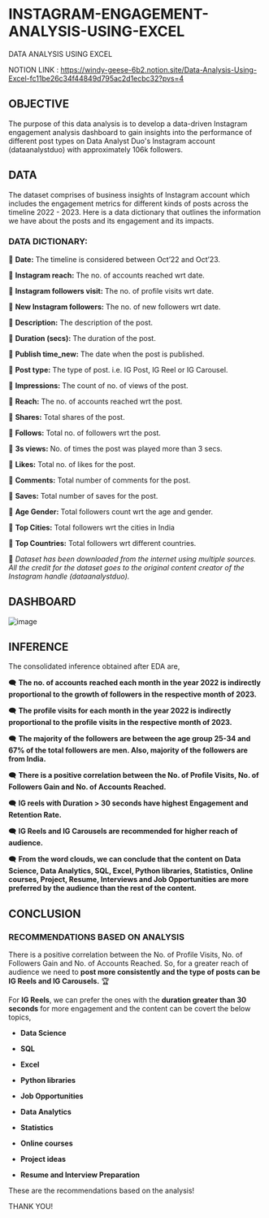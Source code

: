 # INSTAGRAM-ENGAGEMENT-ANALYSIS-USING-EXCEL
DATA ANALYSIS USING EXCEL

NOTION LINK : https://windy-geese-6b2.notion.site/Data-Analysis-Using-Excel-fc11be26c34f44849d795ac2d1ecbc32?pvs=4

## OBJECTIVE

The purpose of this data analysis is to develop a data-driven Instagram engagement analysis dashboard to gain insights into the performance of different post types on Data Analyst Duo's Instagram account (dataanalystduo) with approximately 106k followers.

## DATA

The dataset comprises of business insights of Instagram account which includes the engagement metrics for different kinds of posts across the timeline 2022 - 2023. Here is a data dictionary that outlines the information we have about the posts and its engagement and its impacts.

### DATA DICTIONARY:

🐽 **Date:** The timeline is considered between Oct’22 and Oct’23.

🐽 **Instagram reach:** The no. of accounts reached wrt date.

🐽 **Instagram followers visit:**  The no. of profile visits wrt date.

🐽 **New Instagram followers:** The no. of new followers wrt date.

🐽 **Description:**  The description of the post.

🐽 **Duration (secs):** The duration of the post.

🐽 **Publish time_new:** The date when the post is published.

🐽 **Post type:** The type of post. i.e. IG Post, IG Reel or IG Carousel.

🐽 **Impressions:** The count of no. of views of the post.

🐽 **Reach:** The no. of accounts reached wrt the post.

🐽 **Shares:** Total shares of the post.

🐽 **Follows:** Total no. of followers wrt the post.

🐽 **3s views:** No. of times the post was played more than 3 secs.

🐽 **Likes:** Total no. of likes for the post.

🐽 **Comments:** Total number of comments for the post.

🐽 **Saves:** Total number of saves for the post.

🐽 **Age Gender:** Total followers count wrt the age and gender.

🐽 **Top Cities:** Total followers wrt the cities in India

🐽 **Top Countries:** Total followers wrt different countries.

📌 *Dataset has been downloaded from the internet using multiple sources. All the credit for the dataset goes to the original content creator of the Instagram handle (dataanalystduo).*

## DASHBOARD
![image](https://github.com/MahishaG/INSTAGRAM-ENGAGEMENT-ANALYSIS-USING-EXCEL/assets/64159611/77ad6de5-58e1-4bf8-a9f0-66d355d859fa)



## INFERENCE

The consolidated inference obtained after EDA are,

🗨️ **The no. of accounts** **reached each month in the year 2022 is indirectly proportional to the growth of followers in the respective month of 2023.**

🗨️ **The profile visits for each month in the year 2022 is indirectly proportional to the profile visits in the respective month of 2023.**

🗨️ **The majority of the followers are between the age group 25-34 and 67% of the total followers are men. Also, majority of the followers are from India.**

🗨️ **There is a positive correlation between the No. of Profile Visits, No. of Followers Gain and No. of Accounts Reached.**

🗨️ **IG reels with Duration > 30 seconds have highest Engagement and Retention Rate.**

🗨️ **IG Reels and IG Carousels are recommended for higher reach of audience.**

🗨️ **From the word clouds, we can conclude that the content on Data Science, Data Analytics, SQL, Excel, Python libraries, Statistics, Online courses, Project, Resume, Interviews and Job Opportunities are more preferred by the audience than the rest of the content.**

## CONCLUSION

### RECOMMENDATIONS BASED ON ANALYSIS

There is a positive correlation between the No. of Profile Visits, No. of Followers Gain and No. of Accounts Reached. So, for a greater reach of audience we need to **post more consistently and the type of posts can be IG Reels and IG Carousels.** 🏆

For **IG Reels**, we can prefer the ones with the **duration greater than 30 seconds** for more engagement and the content can be covert the below topics,

- **Data Science**
- **SQL**
- **Excel**
- **Python libraries**
- **Job Opportunities**

- **Data Analytics**
- **Statistics**
- **Online courses**
- **Project ideas**
- **Resume and Interview Preparation**

These are the recommendations based on the analysis!

THANK YOU!

